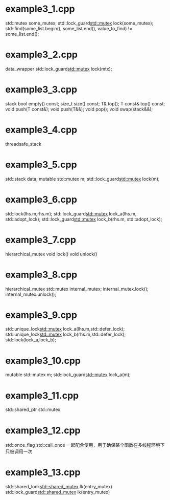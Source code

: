 
# example3_1.cpp
std::mutex some_mutex;
std::lock_guard<std::mutex> lock(some_mutex);
std::find(some_list.begin(), some_list.end(), value_to_find) != some_list.end();

# example3_2.cpp
data_wrapper
std::lock_guard<std::mutex> lock(mtx);

# example3_3.cpp
stack
bool empty() const;
size_t size() const;
T& top();
T const& top() const;
void push(T const&);
void push(T&&);
void pop();
void swap(stack&&);

# example3_4.cpp
threadsafe_stack

# example3_5.cpp
std::stack<T> data;
mutable std::mutex m;
std::lock_guard<std::mutex> lock(m);

# example3_6.cpp
std::lock(lhs.m,rhs.m);
std::lock_guard<std::mutex> lock_a(lhs.m, std::adopt_lock);
std::lock_guard<std::mutex> lock_b(rhs.m, std::adopt_lock);

# example3_7.cpp
hierarchical_mutex
void lock()
void unlock()

# example3_8.cpp
hierarchical_mutex
std::mutex internal_mutex;
internal_mutex.lock();
internal_mutex.unlock();

# example3_9.cpp
std::unique_lock<std::mutex> lock_a(lhs.m,std::defer_lock);
std::unique_lock<std::mutex> lock_b(rhs.m,std::defer_lock);
std::lock(lock_a,lock_b);

# example3_10.cpp
mutable std::mutex m;
std::lock_guard<std::mutex> lock_a(m);

# example3_11.cpp
std::shared_ptr
std::mutex

# example3_12.cpp
std::once_flag
std::call_once
一起配合使用，用于确保某个函数在多线程环境下只被调用一次

# example3_13.cpp
std::shared_lock<std::shared_mutex> lk(entry_mutex)
std::lock_guard<std::shared_mutex> lk(entry_mutex)
